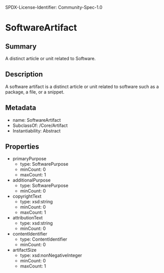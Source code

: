 SPDX-License-Identifier: Community-Spec-1.0

# SoftwareArtifact

## Summary

A distinct article or unit related to Software.

## Description

A software artifact is a distinct article or unit related to software
such as a package, a file, or a snippet.

## Metadata

- name: SoftwareArtifact
- SubclassOf: /Core/Artifact
- Instantiability: Abstract

## Properties

- primaryPurpose
  - type: SoftwarePurpose
  - minCount: 0
  - maxCount: 1
- additionalPurpose
  - type: SoftwarePurpose
  - minCount: 0
- copyrightText
  - type: xsd:string
  - minCount: 0
  - maxCount: 1
- attributionText
  - type: xsd:string
  - minCount: 0
- contentIdentifier
  - type: ContentIdentifier
  - minCount: 0
- artifactSize
  - type: xsd:nonNegativeInteger
  - minCount: 0
  - maxCount: 1
